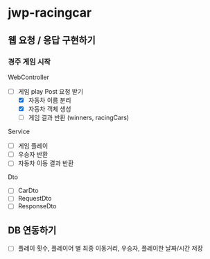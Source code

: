 # jwp-racingcar

## 웹 요청 / 응답 구현하기

### 경주 게임 시작
WebController
- [ ] 게임 play Post 요청 받기
  - [x] 자동차 이름 분리
  - [x] 자동차 객체 생성
  - [ ] 게임 결과 반환 (winners, racingCars)

Service
- [ ] 게임 플레이
- [ ] 우승자 반환
- [ ] 자동차 이동 결과 반환

Dto
- [ ] CarDto
- [ ] RequestDto
- [ ] ResponseDto

## DB 연동하기
- [ ] 플레이 횟수, 플레이어 별 최종 이동거리, 우승자, 플레이한 날짜/시간 저장
